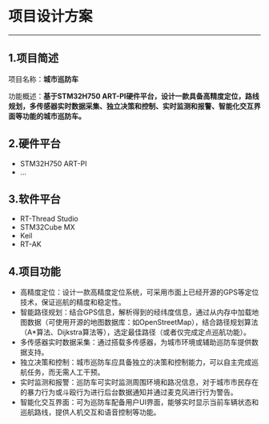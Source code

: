 # 项目设计方案

---

## 1.项目简述

项目名称：**城市巡防车**

功能概述：**基于STM32H750 ART-PI硬件平台，设计一款具备高精度定位，路线规划，多传感器实时数据采集、独立决策和控制、实时监测和报警、智能化交互界面等功能的城市巡防车。**

## 2.硬件平台

* STM32H750 ART-PI
* ...

## 3.软件平台

* RT-Thread Studio
* STM32Cube MX
* Keil
* RT-AK

## 4.项目功能

* 高精度定位：设计一款高精度定位系统，可采用市面上已经开源的GPS等定位技术，保证巡航的精度和稳定性。
* 智能路径规划：结合GPS信息，解析得到的经纬度信息，通过从内存中加载地图数据（可使用开源的地图数据库：如OpenStreetMap），结合路径规划算法（A*算法、Dijkstra算法等），选定最佳路径（或者仅完成定点巡航功能）。
* 多传感器实时数据采集：通过搭载多传感器，为城市环境或辅助巡防车提供数据支持。
* 独立决策和控制：城市巡防车应具备独立的决策和控制能力，可以自主完成巡航任务，而无需人工干预。
* 实时监测和报警：巡防车可实时监测周围环境和路况信息，对于城市市民存在的暴力行为或斗殴行为进行后台数据通知并通过麦克风进行行为警告。
* 智能化交互界面：可为巡防车配备用户UI界面，能够实时显示当前车辆状态和巡航路线，提供人机交互和语音控制等功能。

